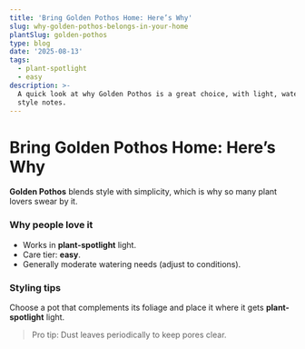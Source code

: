 ```yaml
---
title: 'Bring Golden Pothos Home: Here’s Why'
slug: why-golden-pothos-belongs-in-your-home
plantSlug: golden-pothos
type: blog
date: '2025-08-13'
tags:
  - plant-spotlight
  - easy
description: >-
  A quick look at why Golden Pothos is a great choice, with light, watering, and
  style notes.
---
```

# Bring Golden Pothos Home: Here’s Why

**Golden Pothos** blends style with simplicity, which is why so many plant lovers swear by it.

### Why people love it
- Works in **plant-spotlight** light.
- Care tier: **easy**.
- Generally moderate watering needs (adjust to conditions).

### Styling tips
Choose a pot that complements its foliage and place it where it gets **plant-spotlight** light.
  
> Pro tip: Dust leaves periodically to keep pores clear.

